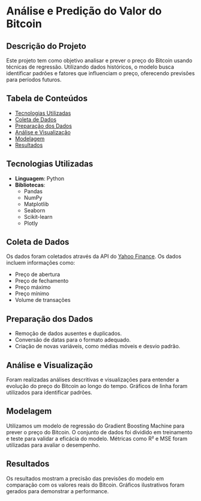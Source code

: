 # Análise e Predição do Valor do Bitcoin

## Descrição do Projeto

Este projeto tem como objetivo analisar e prever o preço do Bitcoin usando técnicas de regressão. Utilizando dados históricos, o modelo busca identificar padrões e fatores que influenciam o preço, oferecendo previsões para períodos futuros.

## Tabela de Conteúdos

- [Tecnologias Utilizadas](#tecnologias-utilizadas)
- [Coleta de Dados](#coleta-de-dados)
- [Preparação dos Dados](#preparação-dos-dados)
- [Análise e Visualização](#análise-e-visualização)
- [Modelagem](#modelagem)
- [Resultados](#resultados)

## Tecnologias Utilizadas

- **Linguagem**: Python
- **Bibliotecas**:
  - Pandas
  - NumPy
  - Matplotlib
  - Seaborn
  - Scikit-learn
  - Plotly

## Coleta de Dados

Os dados foram coletados através da API do  [Yahoo Finance](https://finance.yahoo.com/). Os dados incluem informações como:

- Preço de abertura
- Preço de fechamento
- Preço máximo
- Preço mínimo
- Volume de transações

## Preparação dos Dados

- Remoção de dados ausentes e duplicados.
- Conversão de datas para o formato adequado.
- Criação de novas variáveis, como médias móveis e desvio padrão.

## Análise e Visualização

Foram realizadas análises descritivas e visualizações para entender a evolução do preço do Bitcoin ao longo do tempo. Gráficos de linha foram utilizados para identificar padrões.

## Modelagem

Utilizamos um modelo de regressão do Gradient Boosting Machine para prever o preço do Bitcoin. O conjunto de dados foi dividido em treinamento e teste para validar a eficácia do modelo. Métricas como R² e MSE foram utilizadas para avaliar o desempenho.

## Resultados

Os resultados mostram a precisão das previsões do modelo em comparação com os valores reais do Bitcoin. Gráficos ilustrativos foram gerados para demonstrar a performance.
